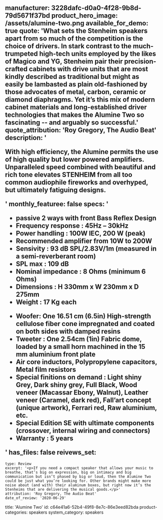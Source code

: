 manufacturer: 3228dafc-d0a0-4f28-9b8d-79d5671f37bd
product_hero_image: /assets/alumine-two.png
available_for_demo: true
quote: 'What sets the Stenheim speakers apart from so much of the competition is the choice of drivers. In stark contrast to the much-trumpeted high-tech units employed by the likes of Magico and YG, Stenheim pair their precision-crafted cabinets with drive units that are most kindly described as traditional but might as easily be lambasted as plain old-fashioned by those advocates of metal, carbon, ceramic or diamond diaphragms. Yet it’s this mix of modern cabinet materials and long-established driver technologies that makes the Alumine Two so fascinating -- and arguably so successful.'
quote_attribution: 'Roy Gregory, The Audio Beat'
description: '<p>With high efficiency, the Alumine permits the use of high quality but lower powered amplifiers. Unparalleled speed combined with beautiful and rich tone elevates STENHEIM from all too common audiophile fireworks and overhyped, but ultimately fatiguing designs.</p>'
monthly_featuree: false
specs: '<ul><li><strong>passive 2 ways with front Bass Reflex Design</strong></li><li><strong>Frequency response</strong> : 45Hz – 30kHz</li><li><strong>Power handling</strong> : 100W IEC, 200 W (peak)</li><li><strong>Recommended amplifier from 10W to 200W</strong></li><li><strong>Sensivity</strong> : 93 dB SPL/2.83V/1m (measured in a semi-reverberant room)</li><li><strong>SPL max</strong> : 109 dB</li><li><strong>Nominal impedance </strong>: 8 Ohms (minimum 6 Ohms)</li><li><strong>Dimensions</strong> : H 330mm x W 230mm x D 275mm</li><li><strong>Weight</strong> : 17 Kg each</li></ul><ul><li><strong>Woofer</strong>: One 16.51 cm (6.5in) High-strength cellulose fiber cone impregnated and coated on both sides with damped resins</li><li><strong>Tweeter</strong> : One 2.54cm (1in) Fabric dome, loaded by a small horn machined in the 15 mm aluminium front plate</li><li><strong>Air core inductors, Polypropylene capacitors, Metal film resistors</strong></li><li><strong>Special finitions on demand </strong>: Light shiny Grey, Dark shiny grey, Full Black, Wood veneer (Macassar Ebony, Walnut), Leather veneer (Caramel, dark red), Fall’art concept (unique artwork), Ferrari red, Raw aluminium, etc.</li><li><strong>Special Edition SE </strong>with ultimate components (crossover, internal wiring and connectors)</li><li><strong>Warranty</strong> : 5 years</li></ul>'
has_files: false
reivews_set:
  -
    type: Review
    excerpt: '<p>If you need a compact speaker that allows your music to breathe, that’s big on expression, big on intimacy and big communication but isn’t phased by big or loud, then the Alumine Two could be just what you’re looking for. Other brands might make more noise about (and with) their aluminum boxes, but right now it’s the Stenheims that are delivering the musical goods.</p>'
    attribution: 'Roy Gregory, The Audio Beat'
    date_of_review: '2020-06-29'
title: 'Alumine Two'
id: c64e41a6-52b4-49f8-8e7c-86e3eed82bda
product-categories: speakers
system_category: speakers

